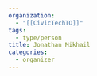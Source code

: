 ```yaml
---
organization:
  - "[[CivicTechTO]]"
tags:
  - type/person
title: Jonathan Mikhail
categories:
  - organizer
---
```

